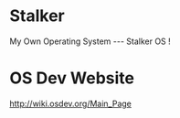 # Stalker
My Own Operating System --- Stalker OS !

# OS Dev Website
http://wiki.osdev.org/Main_Page
